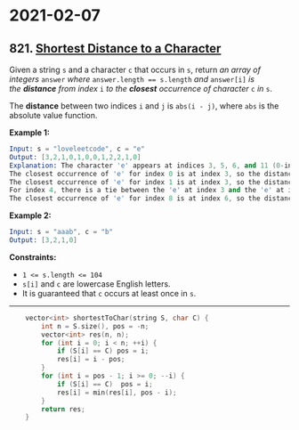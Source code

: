 # 2021-02-07

## 821. [Shortest Distance to a Character](https://leetcode.com/problems/shortest-distance-to-a-character/)

Given a string `s` and a character `c` that occurs in `s`, return *an array of integers* `answer` *where* `answer.length == s.length` *and* `answer[i]` *is the **distance** from index* `i` *to the **closest** occurrence of character* `c` *in* `s`.

The **distance** between two indices `i` and `j` is `abs(i - j)`, where `abs` is the absolute value function.

**Example 1:**

```s
Input: s = "loveleetcode", c = "e"
Output: [3,2,1,0,1,0,0,1,2,2,1,0]
Explanation: The character 'e' appears at indices 3, 5, 6, and 11 (0-indexed).
The closest occurrence of 'e' for index 0 is at index 3, so the distance is abs(0 - 3) = 3.
The closest occurrence of 'e' for index 1 is at index 3, so the distance is abs(1 - 3) = 3.
For index 4, there is a tie between the 'e' at index 3 and the 'e' at index 5, but the distance is still the same: abs(4 - 3) == abs(4 - 5) = 1.
The closest occurrence of 'e' for index 8 is at index 6, so the distance is abs(8 - 6) = 2.
```

**Example 2:**

```s
Input: s = "aaab", c = "b"
Output: [3,2,1,0]
```

**Constraints:**

- `1 <= s.length <= 104`
- `s[i]` and `c` are lowercase English letters.
- It is guaranteed that `c` occurs at least once in `s`.

---

```c++
    vector<int> shortestToChar(string S, char C) {
        int n = S.size(), pos = -n;
        vector<int> res(n, n);
        for (int i = 0; i < n; ++i) {
            if (S[i] == C) pos = i;
            res[i] = i - pos;
        }
        for (int i = pos - 1; i >= 0; --i) {
            if (S[i] == C)  pos = i;
            res[i] = min(res[i], pos - i);
        }
        return res;
    }
```
